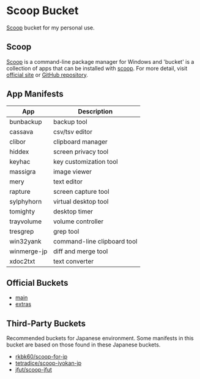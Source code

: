 # Scoop Bucket

[Scoop](https://scoop.sh/) bucket for my personal use.


## Scoop

[Scoop](https://scoop.sh/) is a command-line package manager for Windows and 'bucket' is a collection of apps that can be installed with [scoop](https://scoop.sh/).
For more detail, visit [official site](https://scoop.sh/) or [GitHub repository](https://github.com/lukesampson/scoop).


## App Manifests

| App         | Description                 |
| ----------- | --------------------------- |
| bunbackup   | backup tool                 |
| cassava     | csv/tsv editor              |
| clibor      | clipboard manager           |
| hiddex      | screen privacy tool         |
| keyhac      | key customization tool      |
| massigra    | image viewer                |
| mery        | text editor                 |
| rapture     | screen capture tool         |
| sylphyhorn  | virtual desktop tool        |
| tomighty    | desktop timer               |
| trayvolume  | volume controller           |
| tresgrep    | grep tool                   |
| win32yank   | command-line clipboard tool |
| winmerge-jp | diff and merge tool         |
| xdoc2txt    | text converter              |


## Official Buckets

* [main](https://github.com/ScoopInstaller/Main)
* [extras](https://github.com/lukesampson/scoop-extras)


## Third-Party Buckets

Recommended buckets for Japanese environment.
Some manifests in this bucket are based on those found in these Japanese buckets.

* [rkbk60/scoop-for-jp](https://github.com/rkbk60/scoop-for-jp)
* [tetradice/scoop-iyokan-jp](https://github.com/tetradice/scoop-iyokan-jp)
* [jfut/scoop-jfut](https://github.com/jfut/scoop-jfut)
